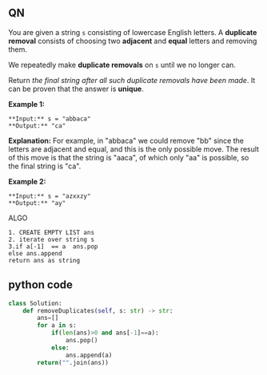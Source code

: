 ## QN
You are given a string `s` consisting of lowercase English letters. A **duplicate removal** consists of choosing two **adjacent** and **equal** letters and removing them.

We repeatedly make **duplicate removals** on `s` until we no longer can.

Return _the final string after all such duplicate removals have been made_. It can be proven that the answer is **unique**.

**Example 1:**

```
**Input:** s = "abbaca"
**Output:** "ca"
```
**Explanation:** 
For example, in "abbaca" we could remove "bb" since the letters are adjacent and equal, and this is the only possible move.  The result of this move is that the string is "aaca", of which only "aa" is possible, so the final string is "ca".

**Example 2:**
```
**Input:** s = "azxxzy"
**Output:** "ay"

```


ALGO

```
1. CREATE EMPTY LIST ans
2. iterate over string s
3.if a[-1]  == a  ans.pop
else ans.append
return ans as string
```



## python code

```python
class Solution:
    def removeDuplicates(self, s: str) -> str:
        ans=[]
        for a in s:
            if(len(ans)>0 and ans[-1]==a):
                ans.pop()
            else:
                ans.append(a)
        return("".join(ans))
```


